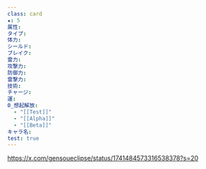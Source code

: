 ```yaml
---
class: card
★: 5
属性: 
タイプ: 
体力: 
シールド: 
ブレイク: 
霊力: 
攻撃力: 
防御力: 
霊撃力: 
技術: 
チャージ: 
運: 
0_想起解放:
  - "[[Test]]"
  - "[[Alpha]]"
  - "[[Beta]]"
キャラ名: 
test: true
---
```

https://x.com/gensoueclipse/status/1741484573316538378?s=20